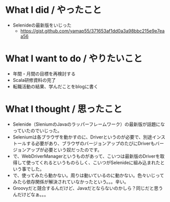 # What I did / やったこと
- Selenideの最新版をいじった
  - https://gist.github.com/yamap55/371653af1dd0a3a98bbc215e9e7eaa56

# What I want to do / やりたいこと
- 年間・月間の目標を再検討する
- Scala研修資料の完了
- 転職活動の結果、学んだことをblogに書く

# What I thought / 思ったこと
- Selenide（SleniumのJavaのラッパーフレームワーク）の最新版が話題になっていたのでいじった。
- Seleniumは各ブラウザを動かすのに、Driverというのが必要で、別途インストールする必要があり、ブラウザのバージョンアップのたびにDriverもバージョンアップが必要という奴だったのです。
- で、WebDriverManagerというものがあって、こいつは最新版のDriverを取得して使ってくれるというものらしく、こいつがSelenideに組み込まれたという事でした。
- で、使ってみたら動かない。周りは動いているのに動かない。色々いじってみたら依存関係が解決されていなかったという。。。辛い。
- Groovyだと競合するんだけど、Javaだとならないのかしら？同じだと思うんだけどなぁ。。。
